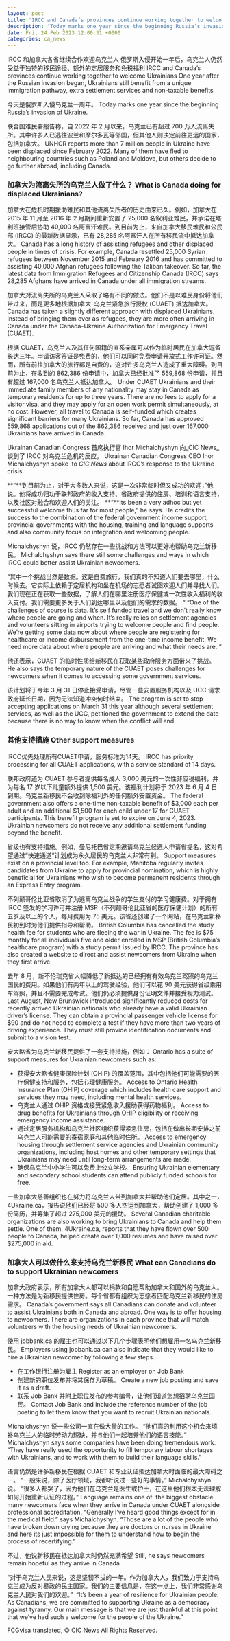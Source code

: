 ```yaml
---
layout: post
title: 'IRCC and Canada’s provinces continue working together to welcome Ukrainians'
description: 'Today marks one year since the beginning Russia’s invasion of Ukraine. UNHCR reports more than 7 million people in Ukraine have been displaced since February 2022. Many of them have fled to neighbouring countries such as Poland and Moldova, but others decide to go further abroad, including Canada. What is Canada doing for displaced Ukrainians? […]'
date: Fri, 24 Feb 2023 12:00:31 +0000
categories: ca_news
---
```


IRCC 和加拿大各省继续合作欢迎乌克兰人 俄罗斯入侵开始一年后，乌克兰人仍然受益于独特的移民途径、额外的定居服务和免税福利	IRCC and Canada’s provinces continue working together to welcome Ukrainians One year after the Russian invasion began, Ukrainians still benefit from a unique immigration pathway, extra settlement services and non-taxable benefits
	
今天是俄罗斯入侵乌克兰一周年。	Today marks one year since the beginning Russia’s invasion of Ukraine.
	
联合国难民署报告称，自 2022 年 2 月以来，乌克兰已有超过 700 万人流离失所。其中许多人已逃往波兰和摩尔多瓦等邻国，但其他人则决定前往更远的国家，包括加拿大。	UNHCR reports more than 7 million people in Ukraine have been displaced since February 2022. Many of them have fled to neighbouring countries such as Poland and Moldova, but others decide to go further abroad, including Canada.
	
### 加拿大为流离失所的乌克兰人做了什么？	What is Canada doing for displaced Ukrainians?
	
加拿大在危机时期援助难民和其他流离失所者的历史由来已久。例如，加拿大在 2015 年 11 月至 2016 年 2 月期间重新安置了 25,000 名叙利亚难民，并承诺在塔利班接管后协助 40,000 名阿富汗难民。到目前为止，来自加拿大移民难民和公民部 (IRCC) 的最新数据显示，已有 28,285 名阿富汗人在所有移民流中抵达加拿大。	Canada has a long history of assisting refugees and other displaced people in times of crisis. For example, Canada resettled 25,000 Syrian refugees between November 2015 and February 2016 and has committed to assisting 40,000 Afghan refugees following the Taliban takeover. So far, the latest data from Immigration Refugees and Citizenship Canada (IRCC) says 28,285 Afghans have arrived in Canada under all immigration streams.
	
加拿大对流离失所的乌克兰人采取了略有不同的做法。他们不是以难民身份将他们带过来，而是更多地根据加拿大-乌克兰紧急旅行授权 (CUAET) 抵达加拿大。	Canada has taken a slightly different approach with displaced Ukrainians. Instead of bringing them over as refugees, they are more often arriving in Canada under the Canada-Ukraine Authorization for Emergency Travel (CUAET).
	
根据 CUAET，乌克兰人及其任何国籍的直系亲属可以作为临时居民在加拿大逗留长达三年。申请访客签证是免费的，他们可以同时免费申请开放式工作许可证。然而，所有前往加拿大的旅行都是自费的，这对许多乌克兰人造成了重大障碍。到目前为止，在收到的 862,386 份申请中，加拿大已经批准了 559,868 份申请，并且有超过 167,000 名乌克兰人抵达加拿大。	Under CUAET Ukrainians and their immediate family members of any nationality may stay in Canada as temporary residents for up to three years. There are no fees to apply for a visitor visa, and they may apply for an open work permit simultaneously, at no cost. However, all travel to Canada is self-funded which creates significant barriers for many Ukrainians. So far, Canada has approved 559,868 applications out of the 862,386 received and just over 167,000 Ukrainians have arrived in Canada.
	
Ukrainan Canadian Congress 首席执行官 Ihor Michalchyshyn 向_CIC News_ 谈到了 IRCC 对乌克兰危机的反应。	Ukrainan Canadian Congress CEO Ihor Michalchyshyn spoke  to _CIC News_ about IRCC’s response to the Ukraine crisis.
	
**“**到目前为止，对于大多数人来说，这是一次非常临时但又成功的欢迎，”他说。他将成功归功于联邦政府的收入支持、省政府提供的住房、培训和语言支持，以及社区对融合和欢迎人们的关注。	**“**Its been a very adhoc but yet successful welcome thus far for most people,” he says. He credits the success to the combination of the federal government income support, provincial governments with the housing, training and language supports and also community focus on integration and welcoming people.
	
Michalchyshyn 说，IRCC 仍然存在一些挑战和方法可以更好地帮助乌克兰新移民。	Michalchyshyn says there still some challenges and ways in which IRCC could better assist Ukrainian newcomers.
	
“其中一个挑战当然是数据。这是自费旅行，我们真的不知道人们要去哪里，什么时候去。它实际上依赖于定居机构和坐在机场的志愿者试图欢迎人们并寻找人们。我们现在正在获取一些数据，了解人们在哪里注册医疗保健或一次性收入福利的收入支付。我们需要更多关于人们到达哪里以及他们的需求的数据。 “	“One of the challenges of course is data. It’s self funded travel and we don’t really know where people are going and when. It’s really relies on settlement agencies and volunteers sitting in airports trying to welcome people and find people. We’re getting some data now about where people are registering for healthcare or income disbursement from the one-time income benefit. We need more data about where people are arriving and what their needs are. “
	
他还表示，CUAET 的临时性质给新移民在获取某些政府服务方面带来了挑战。	He also says the temporary nature of the CUAET poses challenges for newcomers when it comes to accessing some government services.
	
该计划将于今年 3 月 31 日停止接受申请，尽管一些安置服务机构以及 UCC 请求政府延长日期，因为无法知道冲突何时结束。	The program is set to stop accepting applications on March 31 this year although several settlement services, as well as the UCC, petitioned the government to extend the date because there is no way to know when the conflict will end.
	
### 其他支持措施	Other support measures
	
IRCC优先处理所有CUAET申请，服务标准为14天。	IRCC has priority processing for all CUAET applications, with a service standard of 14 days.
	
联邦政府还为 CUAET 参与者提供每名成人 3,000 美元的一次性非应税福利，并为每名 17 岁以下儿童额外提供 1,500 美元。该福利计划将于 2023 年 6 月 4 日到期。乌克兰新移民不会收到除福利外的任何额外安置资金。	The federal government also offers a one-time non-taxable benefit of $3,000 each per adult and an additional $1,500 for each child under 17 for CUAET participants. This benefit program is set to expire on June 4, 2023.  Ukrainian newcomers do not receive any additional settlement funding beyond the benefit.
	
省级也有支持措施。例如，曼尼托巴省定期邀请乌克兰候选人申请省提名，这对希望通过“快速通道”计划成为永久居民的乌克兰人非常有利。	Support measures exist on a provincial level too. For example, Manitoba regularly invites candidates from Ukraine to apply for provincial nomination, which is highly beneficial for Ukrainians who wish to become permanent residents through an Express Entry program.
	
不列颠哥伦比亚省取消了为逃离乌克兰战争的学生支付的学习健康费。对于拥有 IRCC 签发的学习许可并注册 MSP（不列颠哥伦比亚省的医疗保健计划）的所有五岁及以上的个人，每月费用为 75 美元。该省还创建了一个网站，在乌克兰新移民初到时为他们提供指导和帮助。	British Columbia has cancelled the study health fee for students who are fleeing the war in Ukraine. The fee is $75 monthly for all individuals five and older enrolled in MSP (British Columbia’s healthcare program) with a study permit issued by IRCC. The province has also created a website to direct and assist newcomers from Ukraine when they first arrive.
	
去年 8 月，新不伦瑞克省大幅降低了新抵达的已经拥有有效乌克兰驾照的乌克兰国民的费用。如果他们有两年以上的驾驶经验，他们可以花 90 美元获得省级乘用车驾照，并且不需要完成考试。他们仍必须提供身份证明文件并接受视力测试。	Last August, New Brunswick introduced significantly reduced costs for recently arrived Ukrainian nationals who already have a valid Ukrainian driver’s license. They can obtain a provincial passenger vehicle license for $90 and do not need to complete a test if they have more than two years of driving experience. They must still provide identification documents and submit to a vision test.
	
安大略省为乌克兰新移民提供了一套支持措施，例如：	Ontario has a suite of support measures for Ukrainian newcomers such as:
	
* 获得安大略省健康保险计划 (OHIP) 的覆盖范围，其中包括他们可能需要的医疗保健支持和服务，包括心理健康服务。	  Access to Ontario Health Insurance Plan (OHIP) coverage which includes health care support and services they may need, including mental health services.
* 乌克兰人通过 OHIP 资格或接受紧急收入援助获得药物福利。	  Access to drug benefits for Ukrainians through OHIP eligibility or receiving emergency income assistance.
* 通过定居服务机构和乌克兰社区组织获得紧急住房，包括在做出长期安排之前乌克兰人可能需要的寄宿家庭和其他临时住所。	  Access to emergency housing through settlement service agencies and Ukrainian community organizations, including host homes and other temporary settings that Ukrainians may need until long-term arrangements are made.
* 确保乌克兰中小学生可以免费上公立学校。	  Ensuring Ukrainian elementary and secondary school students can attend publicly funded schools for free.
	
一些加拿大慈善组织也在努力将乌克兰人带到加拿大并帮助他们定居。其中之一，4Ukraine.ca，报告说他们已经将 500 多人空运到加拿大，帮助创建了 1,000 多份简历，并筹集了超过 275,000 美元的援助。	Several Canadian charitable organizations are also working to bring Ukrainians to Canada and help them settle. One of them, 4Ukraine.ca, reports that they have flown over 500 people to Canada, helped create over 1,000 resumes and have raised over $275,000 in aid.
	
### 加拿大人可以做什么来支持乌克兰新移民	What can Canadians do to support Ukrainian newcomers
	
加拿大政府表示，所有加拿大人都可以捐款和自愿帮助加拿大和国外的乌克兰人。一种方法是为新移民提供住房。每个省都有组织为志愿者匹配乌克兰新移民的住房需求。	Canada’s government says all Canadians can donate and volunteer to assist Ukrainians both in Canada and abroad. One way is to offer housing to newcomers. There are organizations in each province that will match volunteers with the housing needs of Ukrainian newcomers.
	
使用 jobbank.ca 的雇主也可以通过以下几个步骤表明他们想雇用一名乌克兰新移民。	Employers using jobbank.ca can also indicate that they would like to hire a Ukrainian newcomer by following a few steps.
	
* 在工作银行注册为雇主	  Register as an employer on Job Bank
* 创建新的职位发布并将其保存为草稿。	  Create a new job posting and save it as a draft.
* 联系 Job Bank 并附上职位发布的参考编号，让他们知道您想招聘乌克兰国民。	  Contact Job Bank and include the reference number of the job posting to let them know that you want to recruit Ukrainian nationals.
	
Michalchyshyn 说一些公司一直在做大量的工作。 “他们真的利用这个机会来填补乌克兰人的临时劳动力短缺，并与他们一起培养他们的语言技能。”	Michalchyshyn says some companies have been doing tremendous work. “They have really used the opportunity to fill temporary labour shortages with Ukrainians, and to work with them to build their language skills.”
	
语言仍然是许多新移民在根据 CUAET 和专业认证抵达加拿大时面临的最大障碍之一。 “一般来说，除了医疗领域，我都听说过一些好的事情。” Michalchyshyn 说。 “很多人都哭了，因为他们在乌克兰是医生或护士，在这里他们根本无法理解如何开始重新认证的过程。”	Language remains one of  the biggest obstacle many newcomers face when they arrive in Canada under CUAET alongside professional accreditation. “Generally I’ve heard good things except for in the medical field.” says Michalchyshyn. “Those are a lot of the people who have broken down crying because they are doctors or nurses in Ukraine and here its just impossible for them to understand how to begin the process of recertifying.”
	
不过，他说新移民在抵达加拿大时仍然充满希望	Still, he says newcomers remain hopeful as they arrive in Canada
	
“对于乌克兰人民来说，这是坚韧不拔的一年。作为加拿大人，我们致力于支持乌克兰成为反对暴政的民主国家。我们的主要信息是，在这一点上，我们非常感谢乌克兰人民对我们的欢迎。”	 “It’s been a year of resilience for Ukrainian people. As Canadians, we are committed to supporting Ukraine as a democracy against tyranny. Our main message is that we are just thankful at this point that we’ve had such a welcome for the people of the Ukraine.”
	

FCGvisa translated, © CIC News All Rights Reserved.
